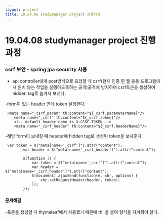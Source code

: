```yaml
---
layout: project
title: 19.04.08 studymanager project 진행과정
---
```


# 19.04.08 studymanager project 진행과정
### csrf 보안 - spring jpa security 사용
- api controller에게 post방식으로 요청할 때 csrf(현재 인증 된 웹 응용 프로그램에서 원치 않는 작업을 실행하도록하는 공격)공격에 방지하여 csrf토큰을 생성하여 hidden tag로 숨겨서 보낸다.

-form이 있는 header 안에 token 설정한다.
```
 <meta name="_csrf_param" th:content="${_csrf.parameterName}"/>
    <meta name="_csrf" th:content="${_csrf.token}"/>
    <!-- default header name is X-CSRF-TOKEN -->
    <meta name="_csrf_header" th:content="${_csrf.headerName}"/>

```

-해당 form이 보내질 때 header에 hidden tag로 생성된 token을 보내준다.
```
 var token = $("meta[name='_csrf']").attr("content");
        var header = $("meta[name='_csrf_header']").attr("content");

        $(function () {
            var token = $("meta[name='_csrf']").attr("content");
            var header = $("meta[name='_csrf_header']").attr("content");
            $(document).ajaxSend(function(e, xhr, options) {
                xhr.setRequestHeader(header, token);
            });
        });
```

####     문제해결
-토큰을 생성할 때 thymeleaf에서 사용했기 때문에 th: 을 붙여 형식을 지켜줘야 한다.
